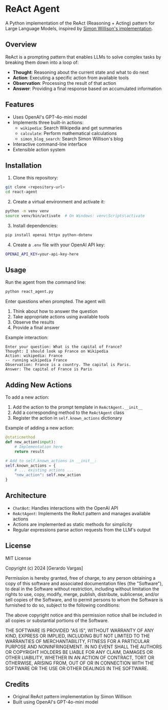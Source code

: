 # ReAct Agent

A Python implementation of the ReAct (Reasoning + Acting) pattern for Large Language Models, inspired by [Simon Willison's implementation](https://til.simonwillison.net/llms/python-react-pattern).

## Overview

ReAct is a prompting pattern that enables LLMs to solve complex tasks by breaking them down into a loop of:
- **Thought**: Reasoning about the current state and what to do next
- **Action**: Executing a specific action from available tools
- **Observation**: Processing the result of that action
- **Answer**: Providing a final response based on accumulated information

## Features

- Uses OpenAI's GPT-4o-mini model
- Implements three built-in actions:
  - `wikipedia`: Search Wikipedia and get summaries
  - `calculate`: Perform mathematical calculations
  - `simon_blog_search`: Search Simon Willison's blog
- Interactive command-line interface
- Extensible action system

## Installation

1. Clone this repository:
```bash
git clone <repository-url>
cd react-agent
```

2. Create a virtual environment and activate it:
```bash
python -m venv venv
source venv/bin/activate  # On Windows: venv\Scripts\activate
```

3. Install dependencies:
```bash
pip install openai httpx python-dotenv
```

4. Create a `.env` file with your OpenAI API key:
```bash
OPENAI_API_KEY=your-api-key-here
```

## Usage

Run the agent from the command line:
```bash
python react_agent.py
```

Enter questions when prompted. The agent will:
1. Think about how to answer the question
2. Take appropriate actions using available tools
3. Observe the results
4. Provide a final answer

Example interaction:
```
Enter your question: What is the capital of France?
Thought: I should look up France on Wikipedia
Action: wikipedia: France
-- running wikipedia France
Observation: France is a country. The capital is Paris.
Answer: The capital of France is Paris
```

## Adding New Actions

To add a new action:

1. Add the action to the prompt template in `ReActAgent.__init__`
2. Add a corresponding method to the `ReActAgent` class
3. Register the action in `self.known_actions` dictionary

Example of adding a new action:
```python
@staticmethod
def new_action(input):
    # Implementation here
    return result

# Add to self.known_actions in __init__:
self.known_actions = {
    # ... existing actions ...
    "new_action": self.new_action
}
```

## Architecture

- `ChatBot`: Handles interactions with the OpenAI API
- `ReActAgent`: Implements the ReAct pattern and manages available actions
- Actions are implemented as static methods for simplicity
- Regular expressions parse action requests from the LLM's output

## License

MIT License

Copyright (c) 2024 [Gerardo Vargas]

Permission is hereby granted, free of charge, to any person obtaining a copy
of this software and associated documentation files (the "Software"), to deal
in the Software without restriction, including without limitation the rights
to use, copy, modify, merge, publish, distribute, sublicense, and/or sell
copies of the Software, and to permit persons to whom the Software is
furnished to do so, subject to the following conditions:

The above copyright notice and this permission notice shall be included in all
copies or substantial portions of the Software.

THE SOFTWARE IS PROVIDED "AS IS", WITHOUT WARRANTY OF ANY KIND, EXPRESS OR
IMPLIED, INCLUDING BUT NOT LIMITED TO THE WARRANTIES OF MERCHANTABILITY,
FITNESS FOR A PARTICULAR PURPOSE AND NONINFRINGEMENT. IN NO EVENT SHALL THE
AUTHORS OR COPYRIGHT HOLDERS BE LIABLE FOR ANY CLAIM, DAMAGES OR OTHER
LIABILITY, WHETHER IN AN ACTION OF CONTRACT, TORT OR OTHERWISE, ARISING FROM,
OUT OF OR IN CONNECTION WITH THE SOFTWARE OR THE USE OR OTHER DEALINGS IN THE
SOFTWARE.

## Credits

- Original ReAct pattern implementation by Simon Willison
- Built using OpenAI's GPT-4o-mini model
